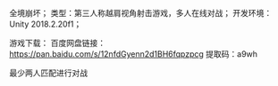 全境崩坏；
类型：第三人称越肩视角射击游戏，多人在线对战；
开发环境：Unity 2018.2.20f1；

游戏下载：
百度网盘链接：https://pan.baidu.com/s/12nfdGyenn2d1BH6fqpzpcg
提取码：a9wh 

最少两人匹配进行对战

